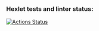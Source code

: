 ### Hexlet tests and linter status:
[![Actions Status](https://github.com/MariaKorchagina/frontend-project-lvl1/workflows/hexlet-check/badge.svg)](https://github.com/MariaKorchagina/frontend-project-lvl1/actions)
